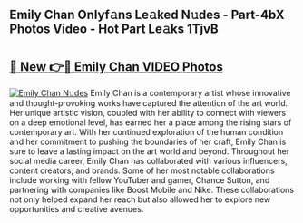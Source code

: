 ## Emily Chan Onlyf𝚊ns Le𝚊ked N𝚞des - Part-4bX Photos Video - Hot Part Le𝚊ks 1TjvB

# <h2><a href="http://ab52465.deff.icu/?id=Emily+Chan">🔗 New 👉🔴 Emily Chan VIDEO Photos</a></h2>

[![Emily Chan N𝚞des](https://i.imgur.com/rIISA9y.gif)](http://ab52465.deff.icu/?id=Emily+Chan)
Emily Chan is a contemporary artist whose innovative and thought-provoking works have captured the attention of the art world. Her unique artistic vision, coupled with her ability to connect with viewers on a deep emotional level, has earned her a place among the rising stars of contemporary art. With her continued exploration of the human condition and her commitment to pushing the boundaries of her craft, Emily Chan is sure to leave a lasting impact on the art world and beyond. Throughout her social media career, Emily Chan has collaborated with various influencers, content creators, and brands. Some of her most notable collaborations include working with fellow YouTuber and gamer, Chance Sutton, and partnering with companies like Boost Mobile and Nike. These collaborations not only helped expand her reach but also allowed her to explore new opportunities and creative avenues.
